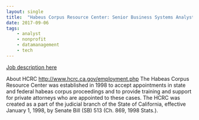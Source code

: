 ```yaml
---
layout: single
title:  "Habeus Corpus Resource Center: Senior Business Systems Analyst"
date: 2017-09-06
tags: 
    - analyst
    - nonprofit
    - datamanagement
    - tech
---
```


[Job description here](http://www.hcrc.ca.gov/recruitment/0417%20SBSA.pdf)

About HCRC
http://www.hcrc.ca.gov/employment.php
The Habeas Corpus Resource Center was established in 1998 to accept appointments in state and federal habeas corpus proceedings and to provide training and support for private attorneys who are appointed to these cases. The HCRC was created as a part of the judicial branch of the State of California, effective January 1, 1998, by Senate Bill (SB) 513 (Ch. 869, 1998 Stats.).
